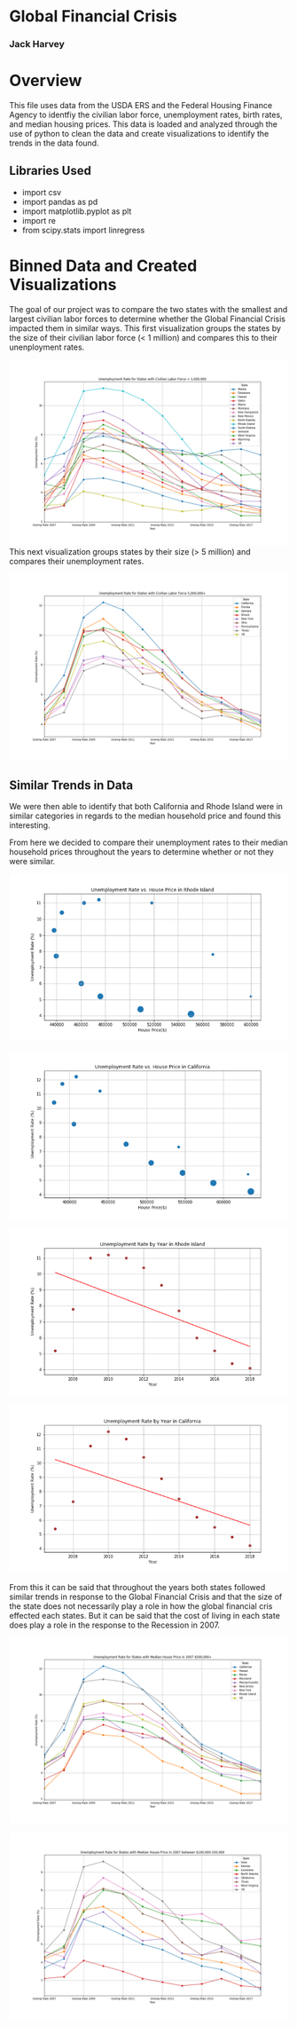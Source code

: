 # Global Financial Crisis
### Jack Harvey

# Overview
This file uses data from the USDA ERS and the Federal Housing Finance Agency to identfiy the civilian labor force, unemployment rates, birth rates, and median housing prices. This data is loaded and analyzed through the use of python to clean the data and create visualizations to identify the trends in the data found. 

## Libraries Used
* import csv
* import pandas as pd
* import matplotlib.pyplot as plt
* import re
* from scipy.stats import linregress

# Binned Data and Created Visualizations

The goal of our project was to compare the two states with the smallest and largest civilian labor forces to determine whether the Global Financial Crisis impacted them in similar ways. 
This first visualization groups the states by the size of their civilian labor force (< 1 million) and compares this to their unenployment rates.

![](Housing%20Data/Data/1m_CLF_unemp.png)
This next visualization groups states by their size (> 5 million) and compares their unemployment rates. 

![](Housing%20Data/Data/5m_CLF_unemp.png)

## Similar Trends in Data

We were then able to identify that both California and Rhode Island were in similar categories in regards to the median household price and found this interesting. 

From here we decided to compare their unemployment rates to their median household prices throughout the years to determine whether or not they were similar.

![](Housing%20Data/Data/unemp_house_price_rhode_island.png)

![](Housing%20Data/Data/unemp_house_price_cali.png)

![](Housing%20Data/Data/unemp_by_year_RI.png)

![](Housing%20Data/Data/unemp_by_year_cali.png)

From this it can be said that throughout the years both states followed similar trends in response to the Global Financial Crisis and that the size of the state does not necessarily play a role in how the global financial cris effected each states. But it can be said that the cost of living in each state does play a role in the response to the Recession in 2007.

![](Housing%20Data/Data/unemp_by_house_price_5m.png)

![](Housing%20Data/Data/unemp_house_price_1m_2m.png)
